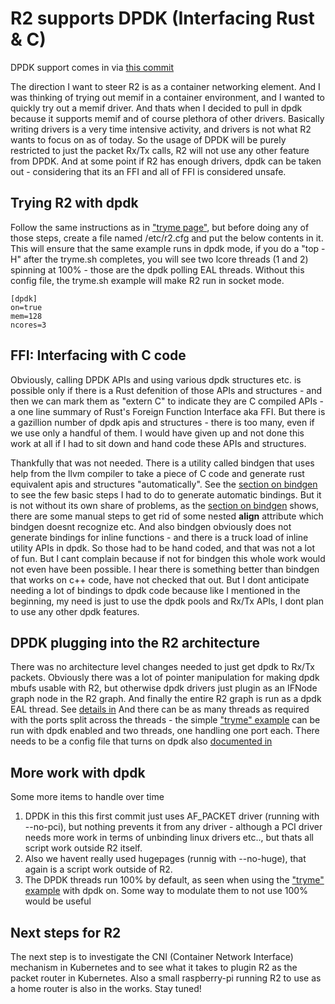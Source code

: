 # R2 supports DPDK (Interfacing Rust & C)

DPDK support comes in via [this commit](https://github.com/gopakumarce/R2/commit/bb588807a957f1b631d818a25ba4e757bffc8f0d)

The direction I want to steer R2 is as a container networking element. And I was thinking of trying out memif in a container environment, and I wanted to quickly try out a memif driver. And thats when I decided to pull in dpdk because it supports memif and of course plethora of other drivers. Basically writing drivers is a very time intensive activity, and drivers is not what R2 wants to focus on as of today. So the usage of DPDK will be purely restricted to just the packet Rx/Tx calls, R2 will not use any other feature from DPDK. And at some point if R2 has enough drivers, dpdk can be taken out - considering that its an FFI and all of FFI is considered unsafe.

## Trying R2 with dpdk

Follow the same instructions as in ["tryme page"](https://r2.rs/tryme/), but before doing any of those steps, create a file named /etc/r2.cfg and put the below contents in it. This will ensure that the same example runs in dpdk mode, if you do a "top -H" after the tryme.sh completes, you will see two lcore threads (1 and 2) spinning at 100% - those are the dpdk polling EAL threads. Without this config file, the tryme.sh example will make R2 run in socket mode.

```
[dpdk]
on=true
mem=128
ncores=3
```


## FFI: Interfacing with C code

Obviously, calling DPDK APIs and using various dpdk structures etc. is possible only if there is a Rust defenition of those APIs and structures - and then we can mark them as "extern C" to indicate they are C compiled APIs - a one line summary of Rust's Foreign Function Interface aka FFI. But there is a gazillion number of dpdk apis and structures - there is too many, even if we use only a handful of them. I would have given up and not done this work at all if I had to sit down and hand code these APIs and structures.

Thankfully that was not needed. There is a utility called bindgen that uses help from the llvm compiler to take a piece of C code and generate rust equivalent apis and structures "automatically". See the [section on bindgen](https://r2.rs/bindgen/) to see the few basic steps I had to do to generate automatic bindings. But it is not without its own share of problems, as the [section on bindgen](https://r2.rs/bindgen/) shows, there are some manual steps to get rid of some nested __align__ attribute which bindgen doesnt recognize etc. And also bindgen obviously does not generate bindings for inline functions - and there is a truck load of inline utility APIs in dpdk. So those had to be hand coded, and that was not a lot of fun. But I cant complain because if not for bindgen this whole work would not even have been possible. I hear there is something better than bindgen that works on c++ code, have not checked that out. But I dont anticipate needing a lot of bindings to dpdk code because like I mentioned in the beginning, my need is just to use the dpdk pools and Rx/Tx APIs, I dont plan to use any other dpdk features.

## DPDK plugging into the R2 architecture

There was no architecture level changes needed to just get dpdk to Rx/Tx packets. Obviously there was a lot of pointer manipulation for making dpdk mbufs usable with R2, but otherwise dpdk drivers just plugin as an IFNode graph node in the R2 graph. And finally the entire R2 graph is run as a dpdk EAL thread. See [details in](https://r2.rs/dpdk/) And there can be as many threads as required with the ports split across the threads - the simple ["tryme" example](https://r2.rs/tryme/) can be run with dpdk enabled and two threads, one handling one port each. There needs to be a config file that turns on dpdk also [documented in](https://r2.rs/dpdk/)

## More work with dpdk

Some more items to handle over time

1. DPDK in this this first commit just uses AF_PACKET driver (running with --no-pci), but nothing prevents it from any driver - although a PCI driver needs more work in terms of unbinding linux drivers etc.., but thats all script work outside R2 itself. 
2. Also we havent really used hugepages (runnig with --no-huge), that again is a script work outside of R2. 
3. The DPDK threads run 100% by default, as seen when using the ["tryme" example](https://r2.rs/tryme/) with dpdk on. Some way to modulate them to not use 100% would be useful

## Next steps for R2

The next step is to investigate the CNI (Container Network Interface) mechanism in Kubernetes and to see what it takes to plugin R2 as the packet router in Kubernetes. Also a small raspberry-pi running R2 to use as a home router is also in the works. Stay tuned!
